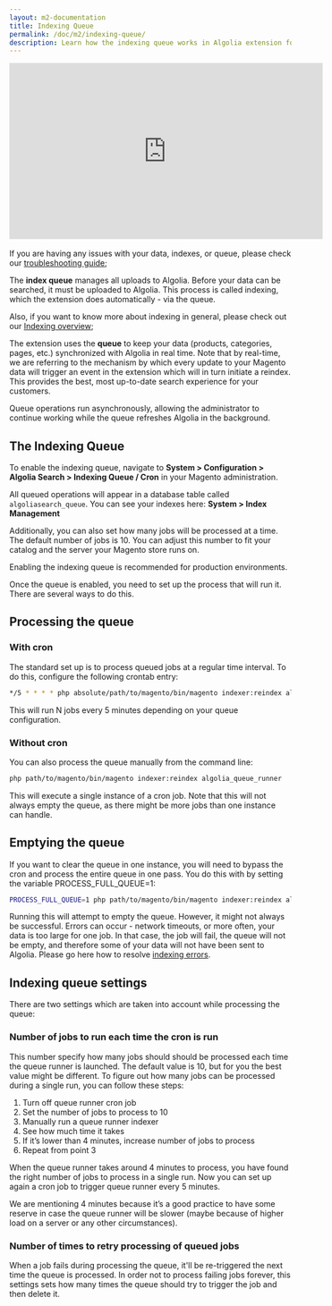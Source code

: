 ```yaml
---
layout: m2-documentation
title: Indexing Queue
permalink: /doc/m2/indexing-queue/
description: Learn how the indexing queue works in Algolia extension for Magento
---
```


<div class="center">
	<iframe width="560" height="315" src="https://www.youtube-nocookie.com/embed/0V1BSKlCm10" frameborder="0" allow="autoplay; encrypted-media" allowfullscreen></iframe>
</div>
<br>

<div class="alert alert-warning">
	If you are having any issues with your data, indexes, or queue, please check our <a href="/magento/doc/faq-support-data">troubleshooting guide</a>;
</div>

The **index queue** manages all uploads to Algolia. Before your data can be searched, it must be uploaded to Algolia. This process is called indexing, which the extension does automatically - via the queue.

<div class="alert alert-warning">
	Also, if you want to know more about indexing in general, please check out our <a href="/magento/doc/m2/indexing">Indexing overview</a>;
</div>

The extension uses the **queue** to keep your data (products, categories, pages, etc.) synchronized with Algolia in real time. Note that by real-time, we are referring to the mechanism by which every update to your Magento data will trigger an event in the extension which will in turn initiate a reindex. This provides the best, most up-to-date search experience for your customers.

Queue operations run asynchronously, allowing the administrator to continue working while the queue refreshes Algolia in the background.

## The Indexing Queue

To enable the indexing queue, navigate to **System > Configuration > Algolia Search > Indexing Queue / Cron** in your Magento administration.

All queued operations will appear in a database table called `algoliasearch_queue`. You can see your indexes here:  **System > Index Management**

Additionally, you can also set how many jobs will be processed at a time. The default number of jobs is 10. You can adjust this number to fit your catalog and the server your Magento store runs on.

<div class="alert alert-warning">
    <i class="fa fa-exclamation-triangle"></i>
    Enabling the indexing queue is recommended for production environments.
</div>

Once the queue is enabled, you need to set up the process that will run it. There are several ways to do this.

## Processing the queue

### With cron

The standard set up is to process queued jobs at a regular time interval. To do this, configure the following crontab entry:

```sh
*/5 * * * * php absolute/path/to/magento/bin/magento indexer:reindex algolia_queue_runner
```

This will run N jobs every 5 minutes depending on your queue configuration.

### Without cron

You can also process the queue manually from the command line:

```sh
php path/to/magento/bin/magento indexer:reindex algolia_queue_runner
```

This will execute a single instance of a cron job. Note that this will not always empty the queue, as there might be more jobs than one instance can handle.

## Emptying the queue

If you want to clear the queue in one instance, you will need to bypass the cron and process the entire queue in one pass. You do this with by setting the variable PROCESS_FULL_QUEUE=1:

```sh
PROCESS_FULL_QUEUE=1 php path/to/magento/bin/magento indexer:reindex algolia_queue_runner
```

Running this will attempt to empty the queue. However, it might not always be successful. Errors can occur - network timeouts, or more often, your data is too large for one job. In that case, the job will fail, the queue will not be empty, and therefore some of your data will not have been sent to Algolia. Please go here how to resolve [indexing errors](/magento/doc/faq-support-data/#common-errors).

## Indexing queue settings

There are two settings which are taken into account while processing the queue:

### Number of jobs to run each time the cron is run

This number specify how many jobs should should be processed each time the queue runner is launched. The default value is 10, but for you the best value might be different.
To figure out how many jobs can be processed during a single run, you can follow these steps:

1) Turn off queue runner cron job
2) Set the number of jobs to process to 10
3) Manually run a queue runner indexer
4) See how much time it takes
5) If it’s lower than 4 minutes, increase number of jobs to process
6) Repeat from point 3

When the queue runner takes around 4 minutes to process, you have found the right number of jobs to process in a single run. Now you can set up again a cron job to trigger queue runner every 5 minutes.

We are mentioning 4 minutes because it’s a good practice to have some reserve in case the queue runner will be slower (maybe because of higher load on a server or any other circumstances).

### Number of times to retry processing of queued jobs

When a job fails during processing the queue, it'll be re-triggered the next time the queue is processed. In order not to process failing jobs forever, this settings sets how many times the queue should try to trigger the job and then delete it.
